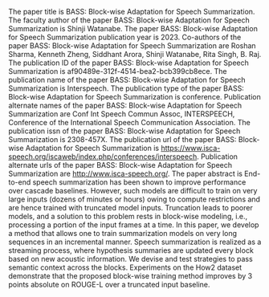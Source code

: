 The paper title is BASS: Block-wise Adaptation for Speech Summarization.
The faculty author of the paper BASS: Block-wise Adaptation for Speech Summarization is Shinji Watanabe.
The paper BASS: Block-wise Adaptation for Speech Summarization publication year is 2023.
Co-authors of the paper BASS: Block-wise Adaptation for Speech Summarization are Roshan Sharma, Kenneth Zheng, Siddhant Arora, Shinji Watanabe, Rita Singh, B. Raj.
The publication ID of the paper BASS: Block-wise Adaptation for Speech Summarization is af90489e-312f-4514-bea2-bcb399cb8ece.
The publication name of the paper BASS: Block-wise Adaptation for Speech Summarization is Interspeech.
The publication type of the paper BASS: Block-wise Adaptation for Speech Summarization is conference.
Publication alternate names of the paper BASS: Block-wise Adaptation for Speech Summarization are Conf Int Speech Commun Assoc, INTERSPEECH, Conference of the International Speech Communication Association.
The publication issn of the paper BASS: Block-wise Adaptation for Speech Summarization is 2308-457X.
The publication url of the paper BASS: Block-wise Adaptation for Speech Summarization is https://www.isca-speech.org/iscaweb/index.php/conferences/interspeech.
Publication alternate urls of the paper BASS: Block-wise Adaptation for Speech Summarization are http://www.isca-speech.org/.
The paper abstract is End-to-end speech summarization has been shown to improve performance over cascade baselines. However, such models are difficult to train on very large inputs (dozens of minutes or hours) owing to compute restrictions and are hence trained with truncated model inputs. Truncation leads to poorer models, and a solution to this problem rests in block-wise modeling, i.e., processing a portion of the input frames at a time. In this paper, we develop a method that allows one to train summarization models on very long sequences in an incremental manner. Speech summarization is realized as a streaming process, where hypothesis summaries are updated every block based on new acoustic information. We devise and test strategies to pass semantic context across the blocks. Experiments on the How2 dataset demonstrate that the proposed block-wise training method improves by 3 points absolute on ROUGE-L over a truncated input baseline.
